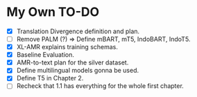 # My Own TO-DO

- [x] Translation Divergence definition and plan.
- [ ] Remove PALM (?) => Define mBART, mT5, IndoBART, IndoT5.
- [x] XL-AMR explains training schemas.
- [x] Baseline Evaluation.
- [x] AMR-to-text plan for the silver dataset.
- [x] Define multilingual models gonna be used.
- [x] Define T5 in Chapter 2.
- [ ] Recheck that 1.1 has everything for the whole first chapter.
